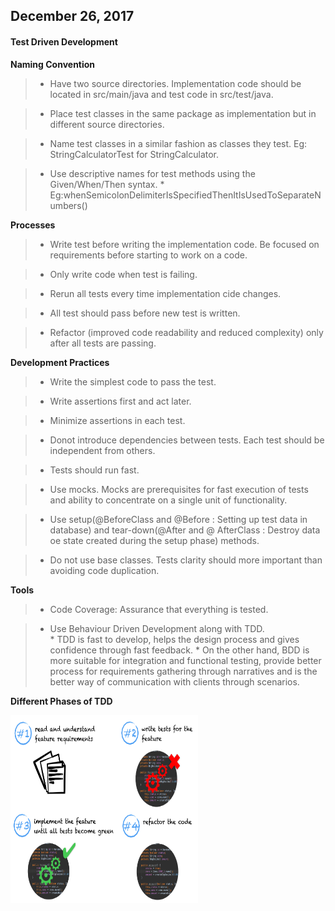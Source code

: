 ## December  26, 2017


#### Test Driven Development


**Naming Convention**

> * Have two source directories. Implementation code should be located in src/main/java and test code in src/test/java.

 > * Place test classes in the same package as implementation but in different source directories.
 
 > * Name test classes in a similar fashion as classes they test. Eg: StringCalculatorTest for StringCalculator.
 
 > * Use descriptive names for test methods using the Given/When/Then syntax.
	* Eg:whenSemicolonDelimiterIsSpecifiedThenItIsUsedToSeparateNumbers()
 
 
**Processes**


> * Write test before writing the implementation code. Be focused on requirements before starting to work on a code.

>  * Only write code when test is failing.

>  * Rerun all tests every time implementation cide changes.

>  * All test should pass before new test is written. 

>  * Refactor (improved code readability and reduced complexity) only after all tests are passing.

		
**Development Practices**


> * Write the simplest code to pass the test.

> * Write assertions first and act later.

> * Minimize assertions in each test.

> * Donot introduce dependencies between tests. Each test should be independent from others.

> * Tests should run fast.

> * Use mocks. Mocks are prerequisites for fast execution of tests and ability to concentrate on a single unit of functionality.

> * Use setup(@BeforeClass and @Before : Setting up test data in database) and tear-down(@After and @ AfterClass : Destroy data oe state created during the setup phase) methods. 

>  * Do not use base classes. Tests clarity should more important than avoiding code duplication.


		
**Tools**


> * Code Coverage: Assurance that everything is tested.

> * Use Behaviour Driven Development along with TDD.  
	* TDD is fast to develop, helps the design process and gives confidence through fast feedback. 
	* On the other hand, BDD is more suitable for integration and functional testing, provide better process for requirements gathering through narratives and is the better way of communication with clients through scenarios.
		
		
	
**Different Phases of TDD**	

		
 >
  <p><img src="TDD.png " width="300" height="300" align="middle"/></p>

		
